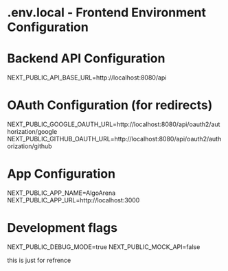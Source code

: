 # .env.local - Frontend Environment Configuration

# Backend API Configuration
NEXT_PUBLIC_API_BASE_URL=http://localhost:8080/api

# OAuth Configuration (for redirects)
NEXT_PUBLIC_GOOGLE_OAUTH_URL=http://localhost:8080/api/oauth2/authorization/google
NEXT_PUBLIC_GITHUB_OAUTH_URL=http://localhost:8080/api/oauth2/authorization/github

# App Configuration
NEXT_PUBLIC_APP_NAME=AlgoArena
NEXT_PUBLIC_APP_URL=http://localhost:3000

# Development flags
NEXT_PUBLIC_DEBUG_MODE=true
NEXT_PUBLIC_MOCK_API=false


this is just for refrence